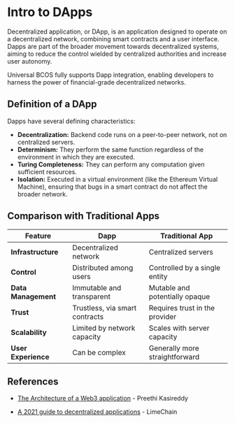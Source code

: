 # Intro to DApps

Decentralized application, or DApp, is an application designed to operate on a decentralized network, combining smart contracts and a user interface. Dapps are part of the broader movement towards decentralized systems, aiming to reduce the control wielded by centralized authorities and increase user autonomy.

Universal BCOS fully supports Dapp integration, enabling developers to harness the power of financial-grade decentralized networks.

## Definition of a DApp

Dapps have several defining characteristics:

- **Decentralization:** Backend code runs on a peer-to-peer network, not on centralized servers.
- **Determinism:** They perform the same function regardless of the environment in which they are executed.
- **Turing Completeness:** They can perform any computation given sufficient resources.
- **Isolation:** Executed in a virtual environment (like the Ethereum Virtual Machine), ensuring that bugs in a smart contract do not affect the broader network.

## Comparison with Traditional Apps

| Feature             | Dapp                           | Traditional App                |
|---------------------|--------------------------------|--------------------------------|
| **Infrastructure**  | Decentralized network          | Centralized servers            |
| **Control**         | Distributed among users        | Controlled by a single entity  |
| **Data Management** | Immutable and transparent      | Mutable and potentially opaque |
| **Trust**           | Trustless, via smart contracts | Requires trust in the provider |
| **Scalability**     | Limited by network capacity    | Scales with server capacity    |
| **User Experience** | Can be complex                 | Generally more straightforward |

## References

- [The Architecture of a Web3 application](https://www.preethikasireddy.com/post/the-architecture-of-a-web-3-0-application) - Preethi Kasireddy

- [A 2021 guide to decentralized applications](https://limechain.tech/blog/what-are-dapps-the-2021-guide/) - LimeChain
